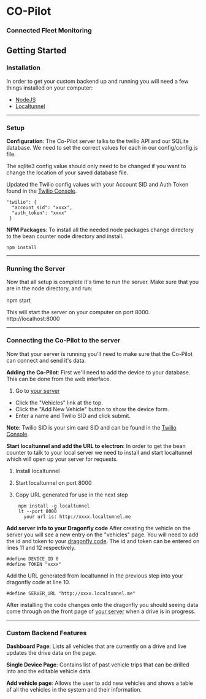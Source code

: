 # CO-Pilot
### Connected Fleet Monitoring


## Getting Started
### Installation
In order to get your custom backend up and running you will need a few things installed on your computer:
* [NodeJS](https://nodejs.org/en/)
* [Localtunnel](https://localtunnel.github.io/www/)

****

### Setup

**Configuration**: The Co-Pilot server talks to the twilio API and our SQLite database. We need to set the correct values for each in our config/config.js file.

The sqlite3 config value should only need to be changed if you want to change the location of your saved database file.

Updated the Twilio config values with your Account SID and Auth Token found in the [Twilio Console](https://www.twilio.com/console).

    "twilio": {
      "account_sid": "xxxx",
      "auth_token": "xxxx"
     }

**NPM Packages**: To install all the needed node packages change directory to the bean counter node directory and install.

    npm install

****

### Running the Server

Now that all setup is complete it's time to run the server. Make sure that you are in the node directory, and run:

  npm start

This will start the server on your computer on port 8000. http://localhost:8000

****

### Connecting the Co-Pilot to the server

Now that your server is running you'll need to make sure that the Co-Pilot can connect and send it's data.

**Adding the Co-Pilot**: First we'll need to add the device to your database. This can be done from the web interface.

1. Go to [your server](http://localhost:8000)
* Click the "Vehicles" link at the top.
* Click the "Add New Vehicle" button to show the device form.
* Enter a name and Twilio SID and click submit.

**Note**: Twilio SID is your sim card SID and can be found in the [Twilio Console](https://www.twilio.com/console).

**Start localtunnel and add the URL to electron**: In order to get the bean counter to talk to your local server we need to install and start localtunnel which will open up your server for requests.

1. Install localtunnel
2. Start localtunnel on port 8000
3. Copy URL generated for use in the next step

        npm install -g localtunnel
        lt --port 8000
          your url is: http://xxxx.localtunnel.me

**Add server info to your Dragonfly code** 
After creating the vehicle on the server you will see a new entry on the "vehicles" page. You will need to add the id and token to your [dragonfly code](../dragonfly/main.cpp). The id and token can be entered on lines 11 and 12 respectively.

    #define DEVICE_ID 0
    #define TOKEN "xxxx"

Add the URL generated from localtunnel in the previous step into your dragonfly code at line 10.

    #define SERVER_URL "http://xxxx.localtunnel.me"


After installing the code changes onto the dragonfly you should seeing data come through on the front page of [your server](http://localhost:8000) when a drive is in progress.

****

### Custom Backend Features

**Dashboard Page**: Lists all vehicles that are currently on a drive and live updates the drive data on the page.

**Single Device Page**: Contains list of past vehicle trips that can be drilled into and the editable vehicle data.

**Add vehicle page**: Allows the user to add new vehicles and shows a table of all the vehicles in the system and their information.
